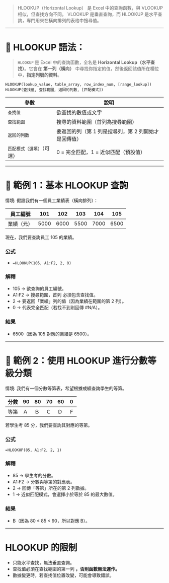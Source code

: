 > HLOOKUP（Horizontal Lookup） 是 Excel 中的查詢函數，與 VLOOKUP 相似，但查找方向不同。 VLOOKUP 是垂直查詢，而 HLOOKUP 是水平查詢，專門用來在橫向排列的表格中搜尋值。

---

# 📌 HLOOKUP 語法：
> `HLOOKUP` 是 Excel 中的查詢函數，全名是 **Horizontal Lookup（水平查找）**。它會在 **第一列（橫向）** 中尋找你指定的值，然後返回該值所在欄位中，**指定列號的資料**。


```
HLOOKUP(lookup_value, table_array, row_index_num, [range_lookup])
HLOOKUP(查找值, 查找範圍, 返回的列數, [匹配模式])
```

| 參數            | 說明 |
|------------------|------|
| `查找值`   |  欲查找的數值或文字 |
| `查找範圍`    | 搜尋的資料範圍（首列為搜尋範圍） |
| `返回的列數`  | 要返回的列（第 1 列是搜尋列，第 2 列開始才是回傳值） |
| `匹配模式（選填）`（可選）| 0 = 完全匹配，1 = 近似匹配（預設值） |

---

# 🧠 範例 1：基本 HLOOKUP 查詢

情境: 假設我們有一個員工業績表（橫向排列）：

| 員工編號 | 101 | 102 | 103 | 104 | 105 |
|-----|-------|-------|-------|-------|-------|
| 業績（元） | 5000 | 6000 | 5500 | 7000 | 6500 |

現在，我們要查詢員工 105 的業績。

### 公式
- `=HLOOKUP(105, A1:F2, 2, 0)`

### 解釋
- 105 → 欲查詢的員工編號。
- A1:F2 → 搜尋範圍，首列 必須包含查找值。
- 2 → 要返回「業績」列的值（因為業績在範圍的第 2 列）。
- 0 → 代表完全匹配（若找不到則回傳 #N/A）。

### 結果
- 6500（因為 105 對應的業績是 6500）。

---

# 🧠 範例 2：使用 HLOOKUP 進行分數等級分類
情境: 我們有一個分數等第表，希望根據成績查詢學生的等第。

| 分數 | 90 | 80 | 70 | 60 | 0 |
|-----|-------|-------|-------|-------|-------|
| 等第 | Ａ | Ｂ | Ｃ | Ｄ | Ｆ |

若學生考 85 分，我們要查詢其對應的等第。

### 公式
`=HLOOKUP(85, A1:F2, 2, 1)`

### 解釋
- 85 → 學生考的分數。
- A1:F2 → 分數與等第的對應表。
- 2 → 回傳「等第」所在的第 2 列數據。
- 1 → 近似匹配模式，會選擇小於等於 85 的最大數值。

### 結果
- B（因為 80 ≤ 85 < 90，所以對應 B）。

---

# HLOOKUP 的限制
- 只能水平查找，無法垂直查詢。
- 查找值必須在查找範圍的第一列 **，否則函數無法運作。**
- 數據變更時，若查找值位置改變，可能會導致錯誤。